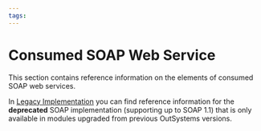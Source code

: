 ```yaml
---
tags: 
---
```


# Consumed SOAP Web Service

This section contains reference information on the elements of consumed SOAP web services. 

In [Legacy Implementation](<legacy/intro.md>) you can find reference information for the **deprecated** SOAP implementation (supporting up to SOAP 1.1) that is only available in modules upgraded from previous OutSystems versions.
